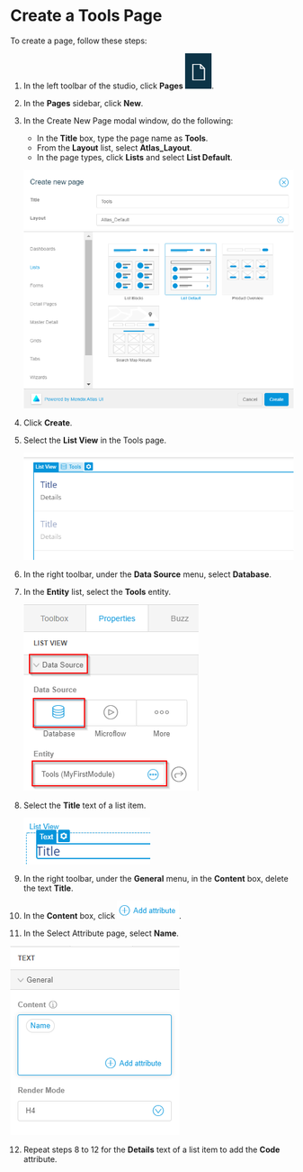 # Create a Tools Page

To create a page, follow these steps:

1. In the left toolbar of the studio, click **Pages** ![](Page.png). 

2. In the **Pages** sidebar, click **New**. 

3. In the Create New Page modal window, do the following: 

    - In the **Title** box, type the page name as **Tools**.
    - From the **Layout** list, select **Atlas\_Layout**.
    - In the page types, click **Lists** and select **List Default**.
   
   ![](CreatePage.png)

4. Click **Create**. 

5. Select the **List View** in the Tools page. 

   ![](3.png)

6. In the right toolbar, under the **Data Source** menu, select **Database**. 

7. In the **Entity** list, select the **Tools** entity. 

   ![](4.png)

8. Select the **Title** text of a list item. 

   ![](5.png)

9. In the right toolbar, under the **General** menu, in the **Content** box, delete the text **Title**. 

10. In the **Content** box, click ![](6.png).

11. In the Select Attribute page, select **Name**. 

   ![](7.png)

12. Repeat steps 8 to 12 for the **Details** text of a list item to add the **Code** attribute. 

